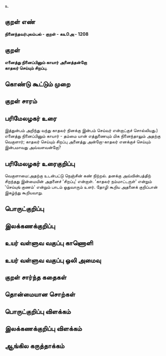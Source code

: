 உ

## குறள் எண் 

**நினைந்தவர்புலம்பல் - குறள் - கஉ0அ - 1208**

## குறள் 

**எனைத்து நினைப்பினும் காயார் அனைத்தன்றோ  
காதலர் செய்யும் சிறப்பு.**

## கொண்டு கூட்டும் முறை


## குறள் சாரம் 


## பரிமேலழகர் உரை

இத்துன்பம் அறிந்து வந்து காதலர் நினக்கு இன்பம் செய்வர் என்றாட்குச் சொல்லியது.) எனைத்து நினைப்பினும் காயார் - தம்மை யான் எத்துணையும் மிக நினைந்தாலும் அதற்கு வெகுளார்; காதலர் செய்யும் சிறப்பு அனைத்து அன்றோ-காதலர் எனக்குச் செய்யும் இன்பமாவது அவ்வளவன்றோ?

## பரிமேலழகர் உரைகுறிப்பு   

வெகுளாமை:அதற்கு உடன்பட்டு நெஞ்சின் கண் நிற்றல். தனக்கு அவ்வின்பத்திற் சிறந்தது இன்மையின் அதனைச் 'சிறப்பு' என்றாள். 'காதலர் நம்மாட்டருள்' என்றும் 'செய்யுங் குணம்' என்றும் பாடம் ஓதுவாரும் உளர். தோழி கூறிய அதனைக் குறிப்பான் இகழ்ந்து கூறியவாறு.

## பொருட்குறிப்பு 


## இலக்கணக்குறிப்பு  


## உயர் வள்ளுவ வகுப்பு காணொளி


## உயர் வள்ளுவ வகுப்பு ஒலி அமைவு 

 
## குறள் சார்ந்த கதைகள் 


## தொன்மையான சொற்கள்


## பொருட்குறிப்பு விளக்கம்


## இலக்கணக்குறிப்பு விளக்கம்


## ஆங்கில கருத்தாக்கம் 


